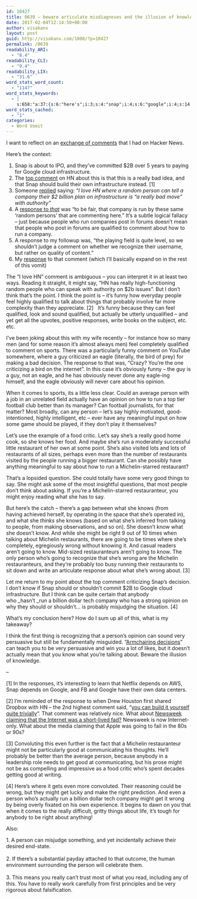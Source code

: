```yaml
---
id: 10427
title: 0639 – beware articulate misdiagnoses and the illusion of knowledge
date: 2017-02-04T12:14:50+00:00
author: visakanv
layout: post
guid: http://visakanv.com/1000/?p=10427
permalink: /0639
readability_ARI:
  - "8.4"
readability_CLI:
  - "9.4"
readability_LIX:
  - "31.6"
word_stats_word_count:
  - "1147"
word_stats_keywords:
  - |
    s:658:"a:37:{s:6:"here's";i:3;s:4:"snap";i:4;s:6:"google";i:4;s:14:"infrastructure";i:4;s:7:"comment";i:10;s:6:"really";i:7;s:6:"person";i:8;s:7:"company";i:5;s:8:"response";i:6;s:7:"because";i:3;s:6:"people";i:7;s:9:"qualified";i:5;s:5:"think";i:5;s:5:"point";i:4;s:5:"funny";i:4;s:4:"feel";i:3;s:6:"highly";i:3;s:6:"things";i:3;s:8:"probably";i:4;s:8:"actually";i:4;s:5:"eagle";i:4;s:8:"internet";i:3;s:9:"obviously";i:3;s:7:"opinion";i:4;s:5:"let's";i:3;s:4:"good";i:6;s:4:"food";i:3;s:5:"knows";i:3;s:10:"restaurant";i:3;s:11:"restaurants";i:4;s:8:"michelin";i:5;s:7:"talking";i:3;s:4:"know";i:6;s:5:"right";i:3;s:5:"going";i:5;s:5:"wrong";i:5;s:5:"who's";i:3;}";
word_stats_cached:
  - "1"
categories:
  - Word Vomit
---
```

I want to reflect on an [exchange of comments](https://news.ycombinator.com/item?id=13558612) that I had on Hacker News.

Here&#8217;s the context:

  1. Snap is about to IPO, and they&#8217;ve committed $2B over 5 years to paying for Google cloud infrastructure.
  2. The [top comment](https://news.ycombinator.com/item?id=13557500) on HN about this is that this is a really bad idea, and that Snap should build their own infrastructure instead. [1]
  3. Someone [replied](https://news.ycombinator.com/item?id=13557866) saying: &#8220;_I love HN where a random person can tell a company their $2 billion plan on infrastructure is &#8220;a really bad move&#8221; with authority&#8221;_
  4. A [response to _that_](https://news.ycombinator.com/item?id=13557968) was &#8220;to be fair, that company is run by these same &#8216;random persons&#8217; that are commenting here.&#8221; It&#8217;s a subtle logical fallacy – just because people who run companies post in forums doesn&#8217;t mean that people who post in forums are qualified to comment about how to run a company.
  5. A response to my followup was, &#8220;the playing field is quite level, so we shouldn&#8217;t judge a comment on whether we recognize their username, but rather on quality of content.&#8221;
  6. My [response](https://news.ycombinator.com/item?id=13558612) to that comment (which I&#8217;ll basically expand on in the rest of this vomit)

The &#8220;I love HN&#8221; comment is ambiguous – you can interpret it in at least two ways. Reading it straight, it might say, &#8220;HN has really high-functioning random people who can speak with authority on $2b issues&#8221;. But I don&#8217;t think that&#8217;s the point. I think the point is – it&#8217;s funny how everyday people feel highly qualified to talk about things that probably involve far more complexity than they appreciate. [2]   It&#8217;s funny because they can feel qualified, look and sound qualified, but actually be utterly unqualified – and yet get all the upvotes, positive responses, write books on the subject, etc. etc.

I&#8217;ve been joking about this with my wife recently – for instance how so many men (and for some reason it&#8217;s almost always men) feel completely qualified to comment on sports. There was a particularly funny comment on YouTube somewhere, where a guy criticized an eagle (literally, the bird of prey) for making a bad decision. The response to that was, &#8220;Crazy? You&#8217;re the one criticizing a bird on the internet&#8221;. In this case it&#8217;s obviously funny – the guy is a guy, not an eagle, and he has obviously never done any eagle-ing himself, and the eagle obviously will never care about his opinion.

When it comes to sports, its a little less clear. Could an average person with a job in an unrelated field actually have an opinion on how to run a top tier football club better than its manager? Can football journalists, for that matter? Most broadly, can any person – let&#8217;s say highly motivated, good-intentioned, highly intelligent, etc – ever have any meaningful input on how some game should be played, if they don&#8217;t play it themselves?

Let&#8217;s use the example of a food critic. Let&#8217;s say she&#8217;s a really good home cook, so she knows her food. And maybe she&#8217;s run a moderately successful little restaurant of her own at some point. She&#8217;s also visited lots and lots of restaurants of all sizes, perhaps even more than the number of restaurants visited by the people running a bigger restaurant. Can she possibly have anything meaningful to say about how to run a Michelin-starred restaurant?

That&#8217;s a lopsided question. She could totally have some very good things to say. She might ask some of the most insightful questions, that most people don&#8217;t think about asking. If you&#8217;re a Michelin-starred restauranteur, you might enjoy reading what she has to say.

But here&#8217;s the catch – there&#8217;s a gap between what she knows (from having achieved herself, by operating in the space that she&#8217;s operated in), and what she _thinks_ she knows (based on what she&#8217;s inferred from talking to people, from making observations, and so on). She doesn&#8217;t know what she doesn&#8217;t know. And while she might be right 9 out of 10 times when talking about Michelin restaurants, there are going to be times where she&#8217;s completely, egregiously wrong without knowing it. And casual readers aren&#8217;t going to know. Mid-sized restauranteurs aren&#8217;t going to know. The only person who&#8217;s going to recognize that she&#8217;s wrong are the Michelin restauranteurs, and they&#8217;re probably too busy running their restaurants to sit down and write an articulate response about what she&#8217;s wrong about. [3]

Let me return to my point about the top comment criticizing Snap&#8217;s decision. I don&#8217;t know if Snap should or shouldn&#8217;t commit $2B to Google cloud infrastructure. But I think can be quite certain that anybody who _hasn&#8217;t _run a billion dollar tech company who has a strong opinion on why they should or shouldn&#8217;t&#8230; is probably misjudging the situation. [4]

What&#8217;s my conclusion here? How do I sum up all of this, what is my takeaway?

I think the first thing is recognizing that a person&#8217;s opinion can sound very persuasive but still be fundamentally misguided. &#8220;[Armchairing decisions](https://news.ycombinator.com/item?id=13558612)&#8221; can teach you to be very persuasive and win you a lot of likes, but it doesn&#8217;t actually mean that you know what you&#8217;re talking about. Beware the illusion of knowledge.

–

[1] In the responses, it&#8217;s interesting to learn that Netflix depends on AWS, Snap depends on Google, and FB and Google have their own data centers.

[2] I&#8217;m reminded of the response to when Drew Houston first shared Dropbox with HN – the 2nd highest comment said, &#8220;[you can build it yourself quite trivially](https://news.ycombinator.com/item?id=8863)&#8220;. That comment was relatively nice. What about [Newsweek claiming that the Internet was a short-lived fad?](http://www.houstonpress.com/arts/pop-rocks-1995-newsweek-why-the-internet-will-fail-essay-actually-predicts-its-successes-6398098) Newsweek is now Internet-only. What about the media claiming that Apple was going to fail in the 80s or 90s?

[3] Convoluting this even further is the fact that a Michelin restauranteur might not be particularly good at communicating his thoughts. He&#8217;ll probably be better than the average person, because anybody in a leadership role needs to get good at communicating, but his prose might not be as compelling and impressive as a food critic who&#8217;s spent decades getting good at writing.

[4] Here&#8217;s where it gets even more convoluted. Their reasoning could be wrong, but they might get lucky and make the right prediction. And even a person who&#8217;s actually run a billion dollar tech company might get it wrong by being overly fixated on his own experience. It begins to dawn on you that when it comes to the really difficult, gritty things about life, it&#8217;s tough for anybody to be right about anything!

Also:

<div class="" data-block="true" data-editor="14q9u" data-offset-key="3dt4r-0-0">
  <div class="_1mf _1mj" data-offset-key="3dt4r-0-0">
    <span data-offset-key="3dt4r-0-0">1. A person can misjudge something, and yet incidentally achieve their desired end-state.</span>
  </div>
</div>

<div class="" data-block="true" data-editor="14q9u" data-offset-key="buloi-0-0">
  <div class="_1mf _1mj" data-offset-key="buloi-0-0">
    <span data-offset-key="buloi-0-0"> </span>
  </div>
</div>

<div class="" data-block="true" data-editor="14q9u" data-offset-key="1ptqb-0-0">
  <div class="_1mf _1mj" data-offset-key="1ptqb-0-0">
    <span data-offset-key="1ptqb-0-0">2. If there&#8217;s a substantial payday attached to that outcome, the human environment surrounding the person will celebrate them.</span>
  </div>
</div>

<div class="" data-block="true" data-editor="14q9u" data-offset-key="1ojts-0-0">
  <div class="_1mf _1mj" data-offset-key="1ojts-0-0">
    <span data-offset-key="1ojts-0-0"> </span>
  </div>
</div>

<div class="" data-block="true" data-editor="14q9u" data-offset-key="rk42-0-0">
  <div class="_1mf _1mj" data-offset-key="rk42-0-0">
    <span data-offset-key="rk42-0-0">3. This means you really can&#8217;t trust most of what you read, including any of this. You have to really work carefully from first principles and be very rigorous about falsification.</span>
  </div>
</div>